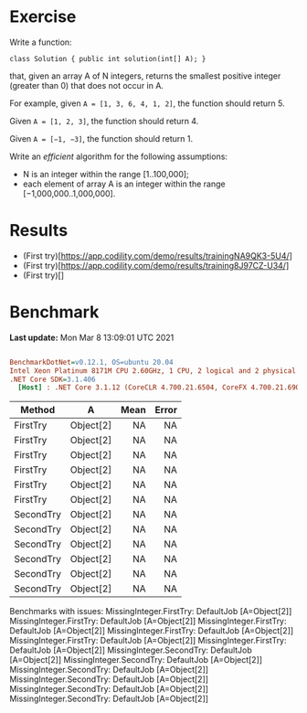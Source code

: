 ﻿# Exercise
Write a function:

```
class Solution { public int solution(int[] A); }
```

that, given an array A of N integers, returns the smallest positive integer (greater than 0) that does not occur in A.

For example, given `A = [1, 3, 6, 4, 1, 2]`, the function should return 5.

Given `A = [1, 2, 3]`, the function should return 4.

Given `A = [−1, −3]`, the function should return 1.

Write an *efficient* algorithm for the following assumptions:

- N is an integer within the range [1..100,000];
- each element of array A is an integer within the range [−1,000,000..1,000,000].


# Results
- (First try)[https://app.codility.com/demo/results/trainingNA9QK3-5U4/]
- (First try)[https://app.codility.com/demo/results/training8J97CZ-U34/]
- (First try)[]

# Benchmark

**Last update:** Mon Mar  8 13:09:01 UTC 2021

``` ini

BenchmarkDotNet=v0.12.1, OS=ubuntu 20.04
Intel Xeon Platinum 8171M CPU 2.60GHz, 1 CPU, 2 logical and 2 physical cores
.NET Core SDK=3.1.406
  [Host] : .NET Core 3.1.12 (CoreCLR 4.700.21.6504, CoreFX 4.700.21.6905), X64 RyuJIT


```
|    Method |         A | Mean | Error |
|---------- |---------- |-----:|------:|
|  FirstTry | Object[2] |   NA |    NA |
|  FirstTry | Object[2] |   NA |    NA |
|  FirstTry | Object[2] |   NA |    NA |
|  FirstTry | Object[2] |   NA |    NA |
|  FirstTry | Object[2] |   NA |    NA |
|  FirstTry | Object[2] |   NA |    NA |
| SecondTry | Object[2] |   NA |    NA |
| SecondTry | Object[2] |   NA |    NA |
| SecondTry | Object[2] |   NA |    NA |
| SecondTry | Object[2] |   NA |    NA |
| SecondTry | Object[2] |   NA |    NA |
| SecondTry | Object[2] |   NA |    NA |

Benchmarks with issues:
  MissingInteger.FirstTry: DefaultJob [A=Object[2]]
  MissingInteger.FirstTry: DefaultJob [A=Object[2]]
  MissingInteger.FirstTry: DefaultJob [A=Object[2]]
  MissingInteger.FirstTry: DefaultJob [A=Object[2]]
  MissingInteger.FirstTry: DefaultJob [A=Object[2]]
  MissingInteger.FirstTry: DefaultJob [A=Object[2]]
  MissingInteger.SecondTry: DefaultJob [A=Object[2]]
  MissingInteger.SecondTry: DefaultJob [A=Object[2]]
  MissingInteger.SecondTry: DefaultJob [A=Object[2]]
  MissingInteger.SecondTry: DefaultJob [A=Object[2]]
  MissingInteger.SecondTry: DefaultJob [A=Object[2]]
  MissingInteger.SecondTry: DefaultJob [A=Object[2]]
